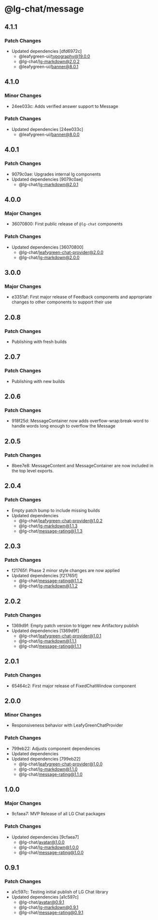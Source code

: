 # @lg-chat/message

## 4.1.1

### Patch Changes

- Updated dependencies [dfd6972c]
  - @leafygreen-ui/typography@19.0.0
  - @lg-chat/lg-markdown@2.0.2
  - @leafygreen-ui/banner@8.0.1

## 4.1.0

### Minor Changes

- 24ee033c: Adds verified answer support to Message

### Patch Changes

- Updated dependencies [24ee033c]
  - @leafygreen-ui/banner@8.0.0

## 4.0.1

### Patch Changes

- 9079c0ae: Upgrades internal lg components
- Updated dependencies [9079c0ae]
  - @lg-chat/lg-markdown@2.0.1

## 4.0.0

### Major Changes

- 36070800: First public release of `@lg-chat` components

### Patch Changes

- Updated dependencies [36070800]
  - @lg-chat/leafygreen-chat-provider@2.0.0
  - @lg-chat/lg-markdown@2.0.0

## 3.0.0

### Major Changes

- e3351af: First major release of Feedback components and appropriate changes to other components to support their use

## 2.0.8

### Patch Changes

- Publishing with fresh builds

## 2.0.7

### Patch Changes

- Publishing with new builds

## 2.0.6

### Patch Changes

- 918f25d: MessageContainer now adds overflow-wrap:break-word to handle words long enough to overflow the Message

## 2.0.5

### Patch Changes

- 8bee7e8: MessageContent and MessageContainer are now included in the top level exports.

## 2.0.4

### Patch Changes

- Empty patch bump to include missing builds
- Updated dependencies
  - @lg-chat/leafygreen-chat-provider@1.0.2
  - @lg-chat/lg-markdown@1.1.3
  - @lg-chat/message-rating@1.1.3

## 2.0.3

### Patch Changes

- f21765f: Phase 2 minor style changes are now applied
- Updated dependencies [f21765f]
  - @lg-chat/message-rating@1.1.2
  - @lg-chat/lg-markdown@1.1.2

## 2.0.2

### Patch Changes

- 1369d9f: Empty patch version to trigger new Artifactory publish
- Updated dependencies [1369d9f]
  - @lg-chat/leafygreen-chat-provider@1.0.1
  - @lg-chat/lg-markdown@1.1.1
  - @lg-chat/message-rating@1.1.1

## 2.0.1

### Patch Changes

- 65464c2: First major release of FixedChatWindow component

## 2.0.0

### Minor Changes

- Responsiveness behavior with LeafyGreenChatProvider

### Patch Changes

- 799eb22: Adjusts component dependencies
- Updated dependencies
- Updated dependencies [799eb22]
  - @lg-chat/leafygreen-chat-provider@1.0.0
  - @lg-chat/lg-markdown@1.1.0
  - @lg-chat/message-rating@1.1.0

## 1.0.0

### Major Changes

- 9cfaea7: MVP Release of all LG Chat packages

### Patch Changes

- Updated dependencies [9cfaea7]
  - @lg-chat/avatar@1.0.0
  - @lg-chat/lg-markdown@1.0.0
  - @lg-chat/message-rating@1.0.0

## 0.9.1

### Patch Changes

- a1c597c: Testing initial publish of LG Chat library
- Updated dependencies [a1c597c]
  - @lg-chat/avatar@0.9.1
  - @lg-chat/lg-markdown@0.9.1
  - @lg-chat/message-rating@0.9.1
